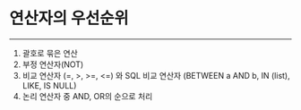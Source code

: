 # 연산자의 우선순위

---

1. 괄호로 묶은 연산
2. 부정 연산자(NOT)
3. 비교 연산자 (=, >, >=, <=) 와 SQL 비교 연산자 (BETWEEN a AND b, IN (list), LIKE, IS NULL)
4. 논리 연산자 중 AND, OR의 순으로 처리

